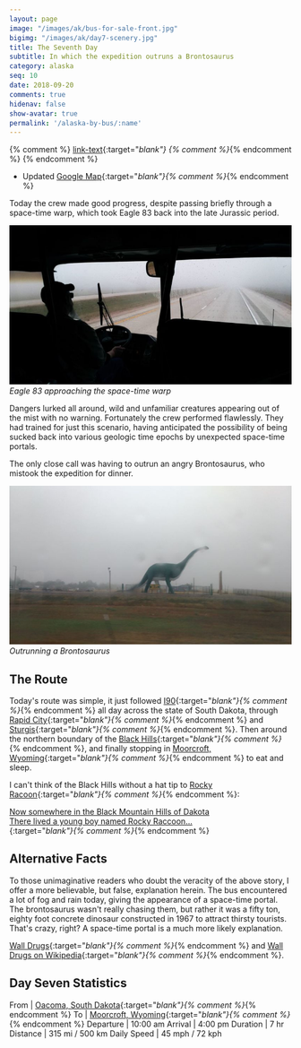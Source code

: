 ```yaml
---
layout: page
image: "/images/ak/bus-for-sale-front.jpg"
bigimg: "/images/ak/day7-scenery.jpg"
title: The Seventh Day
subtitle: In which the expedition outruns a Brontosaurus
category: alaska
seq: 10
date: 2018-09-20
comments: true
hidenav: false
show-avatar: true
permalink: '/alaska-by-bus/:name'
---
```


{% comment %}
[link-text](link-url){:target="_blank"}
{% comment %}_{% endcomment %}
{% endcomment %}


* Updated [Google Map](https://drive.google.com/open?id=1QToP1iDFNB0dEk8pjlkAVyIr8ThzeEdh&usp=sharing){:target="_blank"}{% comment %}_{% endcomment %} 

Today the crew made good progress, despite passing briefly through a space-time
warp, which took Eagle 83 back into the late Jurassic period.  

![day7-into-the-mist](/images/ak/day7-into-the-mist.jpg)
*Eagle 83 approaching the space-time warp*

Dangers lurked all around, wild and unfamiliar creatures appearing
out of the mist with no warning.  Fortunately the crew performed flawlessly.
They had trained for just this scenario, having anticipated the possibility
of being sucked back into various geologic time epochs by unexpected
space-time portals.

The only close call was having to outrun an angry Brontosaurus, who mistook the
expedition for dinner.

![day7-dinos](/images/ak/day7-dinos.jpg)
*Outrunning a Brontosaurus*

## The Route

Today's route was simple, it just followed 
[I90](https://en.wikipedia.org/wiki/Interstate_90){:target="_blank"}{% comment %}_{% endcomment %}
all day across the state of South Dakota, through 
[Rapid City](https://en.wikipedia.org/wiki/Rapid_City,_South_Dakota){:target="_blank"}{% comment %}_{% endcomment %}
and 
[Sturgis](https://en.wikipedia.org/wiki/Sturgis,_South_Dakota){:target="_blank"}{% comment %}_{% endcomment %}.
Then around the northern boundary of the
[Black Hills](https://en.wikipedia.org/wiki/Black_Hills){:target="_blank"}{% comment %}_{% endcomment %},
and finally stopping in 
[Moorcroft, Wyoming](https://en.wikipedia.org/wiki/Moorcroft,_Wyoming){:target="_blank"}{% comment %}_{% endcomment %}
to eat and sleep.

I can't think of the Black Hills without a hat tip to 
[Rocky Racoon](https://en.wikipedia.org/wiki/Rocky_Raccoon){:target="_blank"}{% comment %}_{% endcomment %}:

[
Now somewhere in the Black Mountain Hills of Dakota  
There lived a young boy named Rocky Raccoon...  
](https://youtu.be/sDcDCZGcZj8){:target="_blank"}{% comment %}_{% endcomment %}


## Alternative Facts

To those unimaginative readers who doubt the veracity of the above story,
I offer a more believable, but false, explanation herein.  The bus encountered 
a lot of fog and rain today, giving the appearance of a space-time portal.
The brontosaurus wasn't really chasing them, but rather it was a fifty ton, 
eighty foot concrete dinosaur constructed in 1967 to attract thirsty tourists.
That's crazy, right?  A space-time portal is a much more likely explanation.

[Wall Drugs](http://www.walldrug.com/about-us){:target="_blank"}{% comment %}_{% endcomment %}
and 
[Wall Drugs on Wikipedia](https://en.wikipedia.org/wiki/Wall_Drug){:target="_blank"}{% comment %}_{% endcomment %}.


## Day Seven Statistics

From | [Oacoma, South Dakota](https://en.wikipedia.org/wiki/Oacoma,_South_Dakota){:target="_blank"}{% comment %}_{% endcomment %}
To | [Moorcroft, Wyoming](https://en.wikipedia.org/wiki/Moorcroft,_Wyoming){:target="_blank"}{% comment %}_{% endcomment %}
Departure | 10:00 am 
Arrival | 4:00 pm 
Duration | 7 hr
Distance | 315 mi / 500 km
Daily Speed | 45 mph / 72 kph


